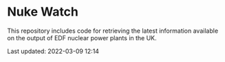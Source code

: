 # Nuke Watch

This repository includes code for retrieving the latest information available on the output of EDF nuclear power plants in the UK.

Last updated: 2022-03-09 12:14